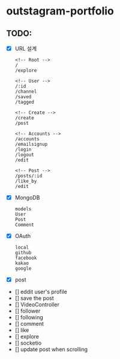 # outstagram-portfolio

## TODO:

- [x] URL 설계

      <!-- Root -->
      /
      /explore

      <!-- User -->
      /:id
      /channel
      /saved
      /tagged

      <!-- Create -->
      /create
      /post

      <!-- Accounts -->
      /accounts
      /emailsignup
      /login
      /logout
      /edit

      <!-- Post -->
      /posts/:id
      /like_by
      /edit

- [x] MongoDB

      models
      User
      Post
      Comment

- [x] OAuth

      local
      github
      facebook
      kakao
      google

- [x] post
- [] eddit user's profile
- [] save the post
- [] VideoController
- [] follower
- [] following
- [] comment
- [] like
- [] explore
- [] socketio
- [] update post when scrolling
